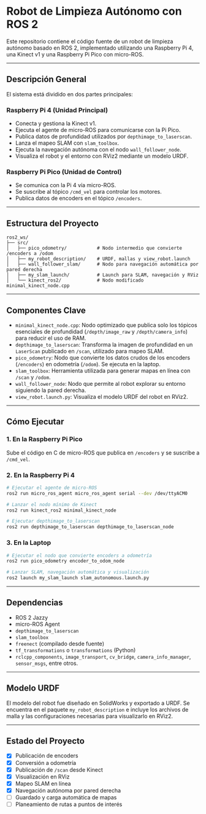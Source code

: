 # Robot de Limpieza Autónomo con ROS 2

Este repositorio contiene el código fuente de un robot de limpieza autónomo basado en ROS 2, implementado utilizando una Raspberry Pi 4, una Kinect v1 y una Raspberry Pi Pico con micro-ROS.

---

## Descripción General

El sistema está dividido en dos partes principales:

### Raspberry Pi 4 (Unidad Principal)
- Conecta y gestiona la Kinect v1.
- Ejecuta el agente de micro-ROS para comunicarse con la Pi Pico.
- Publica datos de profundidad utilizados por `depthimage_to_laserscan`.
- Lanza el mapeo SLAM con `slam_toolbox`.
- Ejecuta la navegación autónoma con el nodo `wall_follower_node`.
- Visualiza el robot y el entorno con RViz2 mediante un modelo URDF.

### Raspberry Pi Pico (Unidad de Control)
- Se comunica con la Pi 4 vía micro-ROS.
- Se suscribe al tópico `/cmd_vel` para controlar los motores.
- Publica datos de encoders en el tópico `/encoders`.

---

## Estructura del Proyecto

```
ros2_ws/
├── src/
│   ├── pico_odometry/           # Nodo intermedio que convierte /encoders a /odom
│   ├── my_robot_description/    # URDF, mallas y view_robot.launch
│   ├── wall_follower_slam/      # Nodo para navegación automática por pared derecha
│   ├── my_slam_launch/          # Launch para SLAM, navegación y RViz
│   └── kinect_ros2/             # Nodo modificado minimal_kinect_node.cpp
```

---

## Componentes Clave

- `minimal_kinect_node.cpp`: Nodo optimizado que publica solo los tópicos esenciales de profundidad (`/depth/image_raw` y `/depth/camera_info`) para reducir el uso de RAM.
- `depthimage_to_laserscan`: Transforma la imagen de profundidad en un `LaserScan` publicado en `/scan`, utilizado para mapeo SLAM.
- `pico_odometry`: Nodo que convierte los datos crudos de los encoders (`/encoders`) en odometría (`/odom`). Se ejecuta en la laptop.
- `slam_toolbox`: Herramienta utilizada para generar mapas en línea con `/scan` y `/odom`.
- `wall_follower_node`: Nodo que permite al robot explorar su entorno siguiendo la pared derecha.
- `view_robot.launch.py`: Visualiza el modelo URDF del robot en RViz2.

---

## Cómo Ejecutar

### 1. En la Raspberry Pi Pico
Sube el código en C de micro-ROS que publica en `/encoders` y se suscribe a `/cmd_vel`.

### 2. En la Raspberry Pi 4

```bash
# Ejecutar el agente de micro-ROS
ros2 run micro_ros_agent micro_ros_agent serial --dev /dev/ttyACM0

# Lanzar el nodo mínimo de Kinect
ros2 run kinect_ros2 minimal_kinect_node

# Ejecutar depthimage_to_laserscan
ros2 run depthimage_to_laserscan depthimage_to_laserscan_node
```

### 3. En la Laptop

```bash
# Ejecutar el nodo que convierte encoders a odometría
ros2 run pico_odometry encoder_to_odom_node

# Lanzar SLAM, navegación automática y visualización
ros2 launch my_slam_launch slam_autonomous.launch.py
```

---

## Dependencias

- ROS 2 Jazzy
- micro-ROS Agent
- `depthimage_to_laserscan`
- `slam_toolbox`
- `freenect` (compilado desde fuente)
- `tf_transformations` o `transformations` (Python)
- `rclcpp_components`, `image_transport`, `cv_bridge`, `camera_info_manager`, `sensor_msgs`, entre otros.

---

## Modelo URDF

El modelo del robot fue diseñado en SolidWorks y exportado a URDF. Se encuentra en el paquete `my_robot_description` e incluye los archivos de malla y las configuraciones necesarias para visualizarlo en RViz2.

---

## Estado del Proyecto

- [x] Publicación de encoders
- [x] Conversión a odometría
- [x] Publicación de `/scan` desde Kinect
- [x] Visualización en RViz
- [x] Mapeo SLAM en línea
- [x] Navegación autónoma por pared derecha
- [ ] Guardado y carga automática de mapas
- [ ] Planeamiento de rutas a puntos de interés
